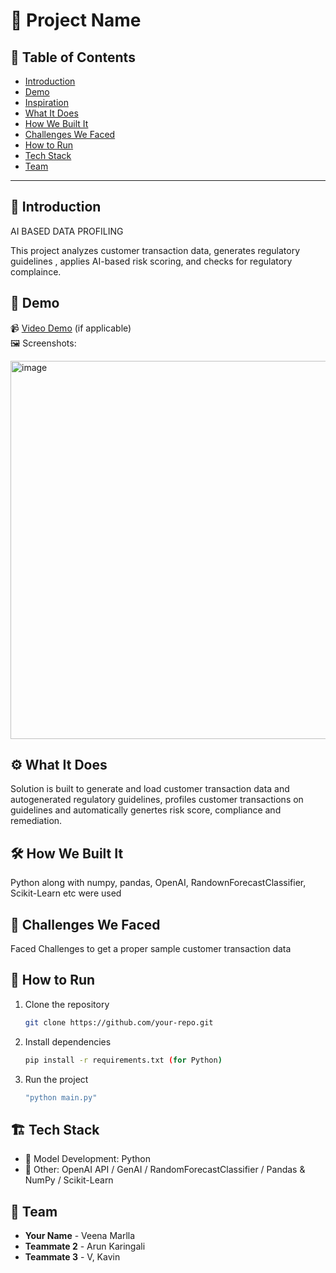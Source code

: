 # 🚀 Project Name

## 📌 Table of Contents
- [Introduction](#introduction)
- [Demo](#demo)
- [Inspiration](#inspiration)
- [What It Does](#what-it-does)
- [How We Built It](#how-we-built-it)
- [Challenges We Faced](#challenges-we-faced)
- [How to Run](#how-to-run)
- [Tech Stack](#tech-stack)
- [Team](#team)

---

## 🎯 Introduction
AI BASED DATA PROFILING

This project analyzes customer transaction data, generates regulatory guidelines , applies AI-based risk scoring, and checks for regulatory complaince.

## 🎥 Demo

📹 [Video Demo](#) (if applicable)  
🖼️ Screenshots:

<img width="605" alt="image" src="https://github.com/user-attachments/assets/c74c4471-99bd-4f47-bc9e-e530e22278b1" />



## ⚙️ What It Does
Solution is built to  generate and load customer transaction data and autogenerated regulatory guidelines, profiles customer transactions on guidelines and automatically genertes risk score, compliance and remediation.

## 🛠️ How We Built It
Python along with numpy, pandas, OpenAI, RandownForecastClassifier, Scikit-Learn etc were used

## 🚧 Challenges We Faced
Faced Challenges to get a proper sample customer transaction data

## 🏃 How to Run
1. Clone the repository  
   ```sh
   git clone https://github.com/your-repo.git
   ```
2. Install dependencies  
   ```sh
   pip install -r requirements.txt (for Python)
   ```
3. Run the project  
   ```sh
   "python main.py"
   ```

## 🏗️ Tech Stack
- 🔹 Model Development: Python
- 🔹 Other: OpenAI API / GenAI / RandomForecastClassifier / Pandas & NumPy / Scikit-Learn

## 👥 Team
- **Your Name** - Veena Marlla
- **Teammate 2** - Arun Karingali
- **Teammate 3** - V, Kavin
